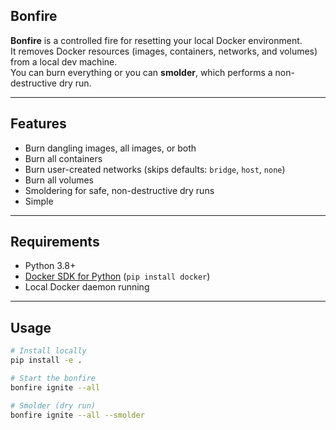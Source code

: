 ## Bonfire

**Bonfire** is a controlled fire for resetting your local Docker environment.  
It removes Docker resources (images, containers, networks, and volumes) from a local dev machine.  
You can burn everything or you can **smolder**, which performs a non-destructive dry run.  

---

## Features

- Burn dangling images, all images, or both
- Burn all containers
- Burn user-created networks (skips defaults: `bridge`, `host`, `none`)
- Burn all volumes
- Smoldering for safe, non-destructive dry runs
- Simple

---

## Requirements

- Python 3.8+
- [Docker SDK for Python](https://pypi.org/project/docker/) (`pip install docker`)
- Local Docker daemon running

---

## Usage

```bash
# Install locally
pip install -e .

# Start the bonfire
bonfire ignite --all

# Smolder (dry run)
bonfire ignite --all --smolder